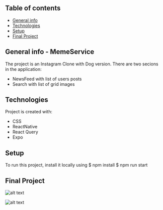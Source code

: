 ## Table of contents
* [General info](#general-info)
* [Technologies](#technologies)
* [Setup](#setup)
* [Final Project](#final-project)


## General info - MemeService
The project is an Instagram Clone with Dog version.
There are two secions in the application:
- NewsFeed with list of users posts
- Search with list of grid images


	
## Technologies
Project is created with:
* CSS
* ReactNative
* React Query
* Expo
	

## Setup
To run this project, install it locally using 
$ npm install
$ npm run start


## Final Project 
![alt text](http://url/to/img.png)


![alt text](https://raw.githubusercontent.com/username/projectname/branch/path/to/img.png)